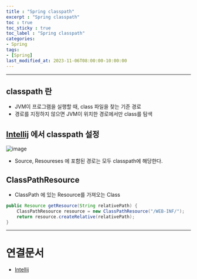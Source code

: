 ```yaml
---
title : "Spring classpath"
excerpt : "Spring classpath"
toc : true
toc_sticky : true
toc_label : "Spring classpath"
categories:
- Spring
tags:
- [Spring]
last_modified_at: 2023-11-06T08:00:00-10:00:00
---
```

  
---
  
## classpath 란
- JVM이 프로그램을 실행할 때, class 파일을 찾는 기준 경로
- 경로를 지정하지 않으면 JVM이 위치한 경로에서만 class를 탐색
  
## [Intellij](../../ide/ide-Intellij) 에서 classpath 설정
  
![image](../../assets/images/IntellijClassPath.png)
- Source, Resoureses 에 포함된 경로는 모두 classpath에 해당한다.
  
## ClassPathResource
- ClassPath 에 있는 Resource를 가져오는 Class
  
```java
public Resource getResource(String relativePath) {  
    ClassPathResource resource = new ClassPathResource("/WEB-INF/");  
    return resource.createRelative(relativePath);  
}
```

---
  
# 연결문서
- [Intellij](../../ide/ide-Intellij)